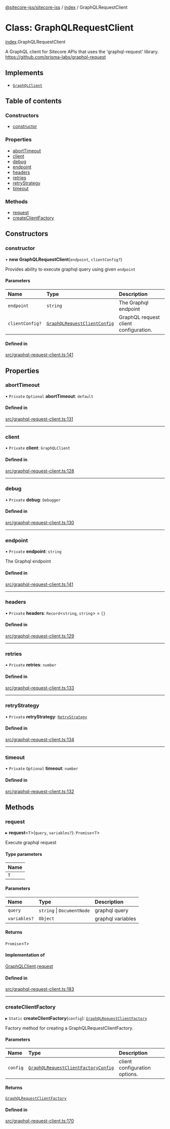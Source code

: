 [@sitecore-jss/sitecore-jss](../README.md) / [index](../modules/index.md) / GraphQLRequestClient

# Class: GraphQLRequestClient

[index](../modules/index.md).GraphQLRequestClient

A GraphQL client for Sitecore APIs that uses the 'graphql-request' library.
https://github.com/prisma-labs/graphql-request

## Implements

- [`GraphQLClient`](../interfaces/index.GraphQLClient.md)

## Table of contents

### Constructors

- [constructor](index.GraphQLRequestClient.md#constructor)

### Properties

- [abortTimeout](index.GraphQLRequestClient.md#aborttimeout)
- [client](index.GraphQLRequestClient.md#client)
- [debug](index.GraphQLRequestClient.md#debug)
- [endpoint](index.GraphQLRequestClient.md#endpoint)
- [headers](index.GraphQLRequestClient.md#headers)
- [retries](index.GraphQLRequestClient.md#retries)
- [retryStrategy](index.GraphQLRequestClient.md#retrystrategy)
- [timeout](index.GraphQLRequestClient.md#timeout)

### Methods

- [request](index.GraphQLRequestClient.md#request)
- [createClientFactory](index.GraphQLRequestClient.md#createclientfactory)

## Constructors

### constructor

• **new GraphQLRequestClient**(`endpoint`, `clientConfig?`)

Provides ability to execute graphql query using given `endpoint`

#### Parameters

| Name | Type | Description |
| :------ | :------ | :------ |
| `endpoint` | `string` | The Graphql endpoint |
| `clientConfig?` | [`GraphQLRequestClientConfig`](../modules/index.md#graphqlrequestclientconfig) | GraphQL request client configuration. |

#### Defined in

[src/graphql-request-client.ts:141](https://github.com/Sitecore/jss/blob/9e5f3ac64/packages/sitecore-jss/src/graphql-request-client.ts#L141)

## Properties

### abortTimeout

• `Private` `Optional` **abortTimeout**: `default`

#### Defined in

[src/graphql-request-client.ts:131](https://github.com/Sitecore/jss/blob/9e5f3ac64/packages/sitecore-jss/src/graphql-request-client.ts#L131)

___

### client

• `Private` **client**: `GraphQLClient`

#### Defined in

[src/graphql-request-client.ts:128](https://github.com/Sitecore/jss/blob/9e5f3ac64/packages/sitecore-jss/src/graphql-request-client.ts#L128)

___

### debug

• `Private` **debug**: `Debugger`

#### Defined in

[src/graphql-request-client.ts:130](https://github.com/Sitecore/jss/blob/9e5f3ac64/packages/sitecore-jss/src/graphql-request-client.ts#L130)

___

### endpoint

• `Private` **endpoint**: `string`

The Graphql endpoint

#### Defined in

[src/graphql-request-client.ts:141](https://github.com/Sitecore/jss/blob/9e5f3ac64/packages/sitecore-jss/src/graphql-request-client.ts#L141)

___

### headers

• `Private` **headers**: `Record`\<`string`, `string`\> = `{}`

#### Defined in

[src/graphql-request-client.ts:129](https://github.com/Sitecore/jss/blob/9e5f3ac64/packages/sitecore-jss/src/graphql-request-client.ts#L129)

___

### retries

• `Private` **retries**: `number`

#### Defined in

[src/graphql-request-client.ts:133](https://github.com/Sitecore/jss/blob/9e5f3ac64/packages/sitecore-jss/src/graphql-request-client.ts#L133)

___

### retryStrategy

• `Private` **retryStrategy**: [`RetryStrategy`](../interfaces/index.RetryStrategy.md)

#### Defined in

[src/graphql-request-client.ts:134](https://github.com/Sitecore/jss/blob/9e5f3ac64/packages/sitecore-jss/src/graphql-request-client.ts#L134)

___

### timeout

• `Private` `Optional` **timeout**: `number`

#### Defined in

[src/graphql-request-client.ts:132](https://github.com/Sitecore/jss/blob/9e5f3ac64/packages/sitecore-jss/src/graphql-request-client.ts#L132)

## Methods

### request

▸ **request**\<`T`\>(`query`, `variables?`): `Promise`\<`T`\>

Execute graphql request

#### Type parameters

| Name |
| :------ |
| `T` |

#### Parameters

| Name | Type | Description |
| :------ | :------ | :------ |
| `query` | `string` \| `DocumentNode` | graphql query |
| `variables?` | `Object` | graphql variables |

#### Returns

`Promise`\<`T`\>

#### Implementation of

[GraphQLClient](../interfaces/index.GraphQLClient.md).[request](../interfaces/index.GraphQLClient.md#request)

#### Defined in

[src/graphql-request-client.ts:183](https://github.com/Sitecore/jss/blob/9e5f3ac64/packages/sitecore-jss/src/graphql-request-client.ts#L183)

___

### createClientFactory

▸ `Static` **createClientFactory**(`config`): [`GraphQLRequestClientFactory`](../modules/index.md#graphqlrequestclientfactory)

Factory method for creating a GraphQLRequestClientFactory.

#### Parameters

| Name | Type | Description |
| :------ | :------ | :------ |
| `config` | [`GraphQLRequestClientFactoryConfig`](../modules/index.md#graphqlrequestclientfactoryconfig) | client configuration options. |

#### Returns

[`GraphQLRequestClientFactory`](../modules/index.md#graphqlrequestclientfactory)

#### Defined in

[src/graphql-request-client.ts:170](https://github.com/Sitecore/jss/blob/9e5f3ac64/packages/sitecore-jss/src/graphql-request-client.ts#L170)
